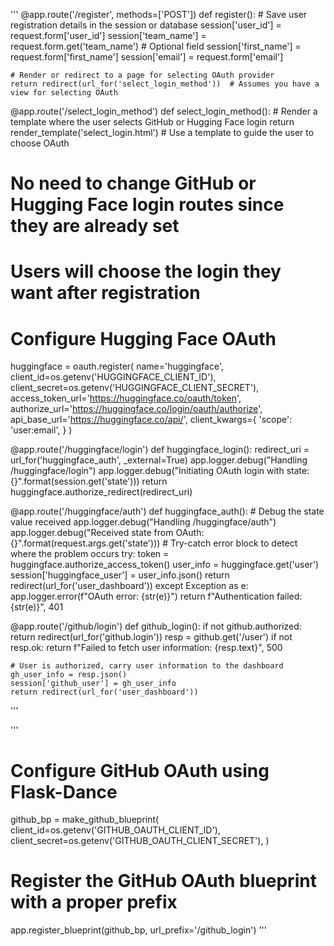 '''
@app.route('/register', methods=['POST'])
def register():
    # Save user registration details in the session or database
    session['user_id'] = request.form['user_id']
    session['team_name'] = request.form.get('team_name')  # Optional field
    session['first_name'] = request.form['first_name']
    session['email'] = request.form['email']
    
    # Render or redirect to a page for selecting OAuth provider
    return redirect(url_for('select_login_method'))  # Assumes you have a view for selecting OAuth

@app.route('/select_login_method')
def select_login_method():
    # Render a template where the user selects GitHub or Hugging Face login
    return render_template('select_login.html')  # Use a template to guide the user to choose OAuth

# No need to change GitHub or Hugging Face login routes since they are already set
# Users will choose the login they want after registration

# Configure Hugging Face OAuth
huggingface = oauth.register(
    name='huggingface',
    client_id=os.getenv('HUGGINGFACE_CLIENT_ID'),
    client_secret=os.getenv('HUGGINGFACE_CLIENT_SECRET'),
    access_token_url='https://huggingface.co/oauth/token',
    authorize_url='https://huggingface.co/login/oauth/authorize',
    api_base_url='https://huggingface.co/api/',
    client_kwargs={
        'scope': 'user:email',
    }
)

@app.route('/huggingface/login')
def huggingface_login():
    redirect_uri = url_for('huggingface_auth', _external=True)
    app.logger.debug("Handling /huggingface/login")
    app.logger.debug("Initiating OAuth login with state: {}".format(session.get('state')))
    return huggingface.authorize_redirect(redirect_uri)

@app.route('/huggingface/auth')
def huggingface_auth():
    # Debug the state value received
    app.logger.debug("Handling /huggingface/auth")
    app.logger.debug("Received state from OAuth: {}".format(request.args.get('state')))
    # Try-catch error block to detect where the problem occurs
    try:
        token = huggingface.authorize_access_token()
        user_info = huggingface.get('user')
        session['huggingface_user'] = user_info.json()
        return redirect(url_for('user_dashboard'))
    except Exception as e:
        app.logger.error(f"OAuth error: {str(e)}")
        return f"Authentication failed: {str(e)}", 401
    

@app.route('/github/login')
def github_login():
    if not github.authorized:
        return redirect(url_for('github.login'))
    resp = github.get('/user')
    if not resp.ok:
        return f"Failed to fetch user information: {resp.text}", 500

    # User is authorized, carry user information to the dashboard
    gh_user_info = resp.json()
    session['github_user'] = gh_user_info
    return redirect(url_for('user_dashboard'))
'''

''' 
# Configure GitHub OAuth using Flask-Dance
github_bp = make_github_blueprint(
    client_id=os.getenv('GITHUB_OAUTH_CLIENT_ID'),
    client_secret=os.getenv('GITHUB_OAUTH_CLIENT_SECRET'),
)

# Register the GitHub OAuth blueprint with a proper prefix
app.register_blueprint(github_bp, url_prefix='/github_login')
'''
